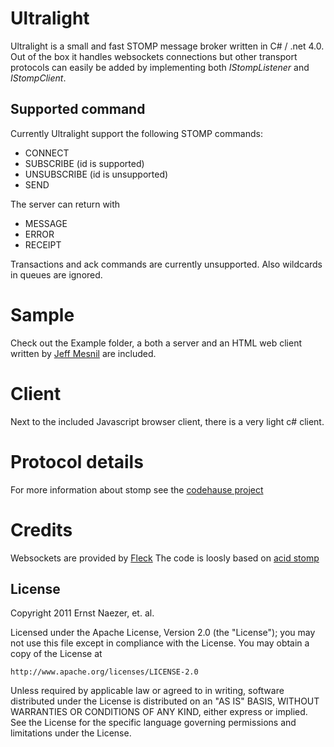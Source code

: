 Ultralight
==========

Ultralight is a small and fast STOMP message broker written in C# / .net 4.0. Out of the box it handles websockets connections 
but other transport protocols can easily be added by implementing both *IStompListener* and *IStompClient*.

Supported command
-----------------

Currently Ultralight support the following STOMP commands:

* CONNECT
* SUBSCRIBE		(id is supported)
* UNSUBSCRIBE	(id is unsupported)
* SEND

The server can return with

* MESSAGE
* ERROR
* RECEIPT

Transactions and ack commands are currently unsupported. Also wildcards in queues are ignored.

Sample
======
Check out the Example folder, a both a server and an HTML web client written by [Jeff Mesnil](https://github.com/jmesnil/stomp-websocket) are included.

Client
======
Next to the included Javascript browser client, there is a very light c# client.

Protocol details
================
For more information about stomp see the [codehause project](http://stomp.codehaus.org/Protocol)

Credits
================

Websockets are provided by [Fleck](https://github.com/statianzo/Fleck)
The code is loosly based on [acid stomp](https://github.com/danielbenzvi/acidstomp)

License
-------
Copyright 2011 Ernst Naezer, et. al.
 
Licensed under the Apache License, Version 2.0 (the "License"); you may not use 
this file except in compliance with the License. You may obtain a copy of the 
License at 

    http://www.apache.org/licenses/LICENSE-2.0 

Unless required by applicable law or agreed to in writing, software distributed 
under the License is distributed on an "AS IS" BASIS, WITHOUT WARRANTIES OR 
CONDITIONS OF ANY KIND, either express or implied. See the License for the 
specific language governing permissions and limitations under the License.

